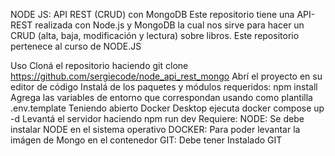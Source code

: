 NODE JS: API REST (CRUD) con MongoDB
Este repositorio tiene una API-REST realizada con Node.js y MongoDB la cual nos sirve para hacer un CRUD (alta, baja, modificación y lectura) sobre libros. Este repositorio pertenece al curso de NODE.JS

Uso
Cloná el repositorio haciendo git clone https://github.com/sergiecode/node_api_rest_mongo
Abrí el proyecto en su editor de código
Instalá de los paquetes y módulos requeridos: npm install
Agrega las variables de entorno que correspondan usando como plantilla .env.template
Teniendo abierto Docker Desktop ejecuta docker compose up -d
Levantá el servidor haciendo npm run dev
Requiere:
NODE: Se debe instalar NODE en el sistema operativo
DOCKER: Para poder levantar la imágen de Mongo en el contenedor
GIT: Debe tener Instalado GIT

